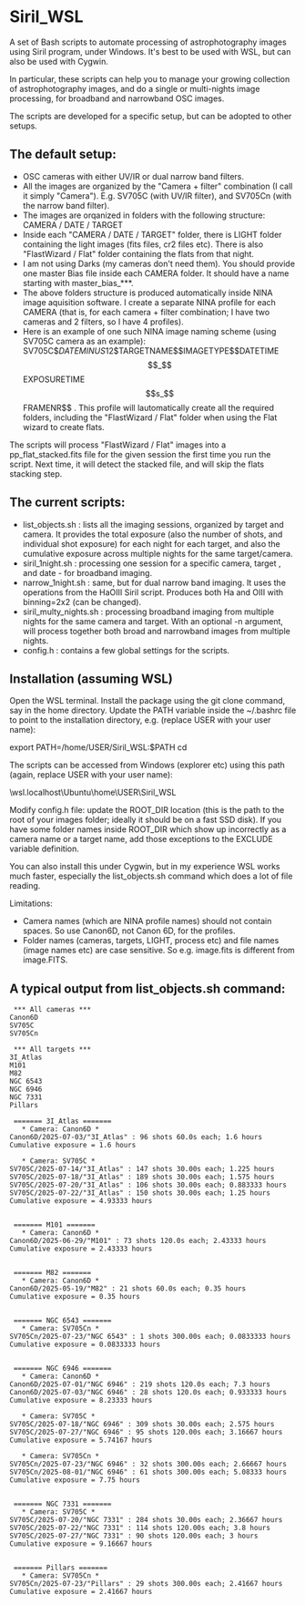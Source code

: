 # Siril_WSL
A set of Bash scripts to automate processing of astrophotography images using Siril program, under Windows. It's best to be used with WSL, but can also be used with Cygwin.

In particular, these scripts can help you to manage your growing collection of astrophotography images, and do a single or multi-nights image processing, for broadband and narrowband OSC images.

The scripts are developed for a specific setup, but can be adopted to other setups.

## The default setup:
 - OSC cameras with either UV/IR or dual narrow band filters.
 - All the images are organized by the "Camera + filter" combination (I call it simply "Camera"). E.g. SV705C (with UV/IR filter), and SV705Cn (with the narrow band filter).
 - The images are orqanized in folders with the following structure: CAMERA / DATE / TARGET
 - Inside each "CAMERA / DATE / TARGET" folder, there is LIGHT folder containing the light images (fits files, cr2 files etc). There is also "FlastWizard / Flat" folder containing the flats from that night.
 - I am not using Darks (my cameras don't need them). You should provide one master Bias file inside each CAMERA folder. It should have a name starting with master_bias_***.
 - The above folders structure is produced automatically inside NINA image aquisition software. I create a separate NINA profile for each CAMERA (that is, for each camera + filter combination; I have two cameras and 2 filters, so I have 4 profiles).
 - Here is an example of one such NINA image naming scheme (using SV705C camera as an example): SV705C\$$DATEMINUS12$$\$$TARGETNAME$$\$$IMAGETYPE$$\$$DATETIME$$_$$EXPOSURETIME$$s_$$FRAMENR$$ . This profile will lautomatically create all the required folders, including the "FlastWizard / Flat" folder when using the Flat wizard to create flats.

The scripts will process "FlastWizard / Flat" images into a pp_flat_stacked.fits file for the given session the first time you run the script. Next time, it will detect the stacked file, and will skip the flats stacking step.

## The current scripts:
- list_objects.sh : lists all the imaging sessions, organized by target and camera. It provides the total exposure (also the number of shots, and individual shot exposure) for each night for each target, and also the cumulative exposure across multiple nights for the same target/camera.
- siril_1night.sh : processing one session for a specific camera, target , and date - for broadband imaging.
- narrow_1night.sh : same, but for dual narrow band imaging. It uses the operations from the HaOIII Siril script. Produces both Ha and OIII with binning=2x2 (can be changed).
- siril_multy_nights.sh : processing broadband imaging from multiple nights for the same camera and target. With an optional -n argument, will process together both broad and narrowband images from multiple nights.
- config.h : contains a few global settings for the scripts.

## Installation (assuming WSL)

Open the WSL terminal. Install the package using the git clone command, say in the home directory. Update the PATH variable inside the ~/.bashrc file to point to the installation directory, e.g. (replace USER with your user name):

export PATH=/home/USER/Siril_WSL:$PATH
cd

The scripts can be accessed from Windows (explorer etc) using this path (again, replace USER with your user name):

\\wsl.localhost\Ubuntu\home\USER\Siril_WSL

Modify config.h file: update the ROOT_DIR location (this is the path to the root of your images folder; ideally it should be on a fast SSD disk). If you have some folder names inside ROOT_DIR which show up incorrectly as a camera name or a target name, add those exceptions to the EXCLUDE variable definition.

You can also install this under Cygwin, but in my experience WSL works much faster, especially the list_objects.sh command which does a lot of file reading.

Limitations:
 - Camera names (which are NINA profile names) should not contain spaces. So use Canon6D, not Canon 6D, for the profiles.
 - Folder names (cameras, targets, LIGHT, process etc) and file names (image names etc) are case sensitive. So e.g. image.fits is different from image.FITS.

## A typical output from list_objects.sh command:

```
 *** All cameras ***
Canon6D
SV705C
SV705Cn

 *** All targets ***
3I_Atlas
M101
M82
NGC 6543
NGC 6946
NGC 7331
Pillars

 ======= 3I_Atlas =======
   * Camera: Canon6D *
Canon6D/2025-07-03/"3I_Atlas" : 96 shots 60.0s each; 1.6 hours
Cumulative exposure = 1.6 hours

   * Camera: SV705C *
SV705C/2025-07-14/"3I_Atlas" : 147 shots 30.00s each; 1.225 hours
SV705C/2025-07-18/"3I_Atlas" : 189 shots 30.00s each; 1.575 hours
SV705C/2025-07-20/"3I_Atlas" : 106 shots 30.00s each; 0.883333 hours
SV705C/2025-07-22/"3I_Atlas" : 150 shots 30.00s each; 1.25 hours
Cumulative exposure = 4.93333 hours


 ======= M101 =======
   * Camera: Canon6D *
Canon6D/2025-06-29/"M101" : 73 shots 120.0s each; 2.43333 hours
Cumulative exposure = 2.43333 hours


 ======= M82 =======
   * Camera: Canon6D *
Canon6D/2025-05-19/"M82" : 21 shots 60.0s each; 0.35 hours
Cumulative exposure = 0.35 hours


 ======= NGC 6543 =======
   * Camera: SV705Cn *
SV705Cn/2025-07-23/"NGC 6543" : 1 shots 300.00s each; 0.0833333 hours
Cumulative exposure = 0.0833333 hours


 ======= NGC 6946 =======
   * Camera: Canon6D *
Canon6D/2025-07-01/"NGC 6946" : 219 shots 120.0s each; 7.3 hours
Canon6D/2025-07-03/"NGC 6946" : 28 shots 120.0s each; 0.933333 hours
Cumulative exposure = 8.23333 hours

   * Camera: SV705C *
SV705C/2025-07-18/"NGC 6946" : 309 shots 30.00s each; 2.575 hours
SV705C/2025-07-27/"NGC 6946" : 95 shots 120.00s each; 3.16667 hours
Cumulative exposure = 5.74167 hours

   * Camera: SV705Cn *
SV705Cn/2025-07-23/"NGC 6946" : 32 shots 300.00s each; 2.66667 hours
SV705Cn/2025-08-01/"NGC 6946" : 61 shots 300.00s each; 5.08333 hours
Cumulative exposure = 7.75 hours


 ======= NGC 7331 =======
   * Camera: SV705C *
SV705C/2025-07-20/"NGC 7331" : 284 shots 30.00s each; 2.36667 hours
SV705C/2025-07-22/"NGC 7331" : 114 shots 120.00s each; 3.8 hours
SV705C/2025-07-27/"NGC 7331" : 90 shots 120.00s each; 3 hours
Cumulative exposure = 9.16667 hours


 ======= Pillars =======
   * Camera: SV705Cn *
SV705Cn/2025-07-23/"Pillars" : 29 shots 300.00s each; 2.41667 hours
Cumulative exposure = 2.41667 hours
```
